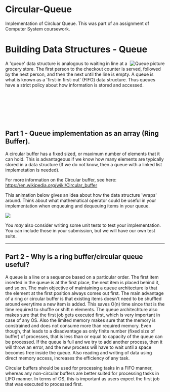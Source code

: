 # Circular-Queue
Implementation of Circluar Queue. This was part of an assignment of Computer System coursework. 

# Building Data Structures - Queue
<img align="right" src="https://upload.wikimedia.org/wikipedia/commons/thumb/5/52/Data_Queue.svg/450px-Data_Queue.svg.png" alt="Queue picture">

A 'queue' data structure is analogous to waiting in line at a grocery store. The first person to the checkout counter is served, followed by the next person, and then the next until the line is empty. A queue is what is known as a 'first-in first-out' (FIFO) data structure. Thus queues have a strict policy about how information is stored and accessed.
<br/>
<br/>
<br/>
<br/>
<br/>
<br/>
<br/>
## Part 1 - Queue implementation as an array (Ring Buffer).

A circular buffer has a fixed sized, or maximum number of elements that it can hold. This is advantageous if we know how many elements are typically stored in a data structure (If we do not know, then a queue with a linked list implemetation is needed). 

For more information on the Circular buffer, see here: https://en.wikipedia.org/wiki/Circular_buffer

This animation below gives an idea about how the data structure 'wraps' around. Think about what mathematical operator could be useful in your implementation when enqueuing and dequeuing items in your queue.

![](https://upload.wikimedia.org/wikipedia/commons/thumb/f/fd/Circular_Buffer_Animation.gif/400px-Circular_Buffer_Animation.gif)


You *may* also consider writing some unit tests to test your implementation. You can include those in your submission, but we will have our own test suite.

----------------------------------------------------------------------------------------------------------------------------------------

## Part 2 - Why is a ring buffer/circular queue useful?

A queue is a line or a sequence based on a particular order. The first item inserted in the queue is at the first place, the next item is placed behind it, and so on. The main objective of maintaining a queue architecture is that the element at the first position always comes out first. 
The main advantage of a ring or circular buffer is that existing items doesn't need to be shuffled around everytime a new item is added. 
This saves O(n) time since that is the time required to shuffle or shift n elements. The queue architechture also makes sure that the first job gets executed first, which is very important in case of any OS. Also the limited memory makes sure that the memory is constrained and does not consume more than required memory. Even though, that leads to a disadvantage as only finite number (fixed size of buffer) of processes, that is less than or equal to capacity of the queue can be processed. If the queue is full and we try to add another process, then it will throw an error, and the new process will have to wait until a space becomes free inside the queue. 
  Also reading and writing of data using direct memory access, increases the efficiency of any task. 
  
  Circular buffers should be used for processing tasks in a FIFO manner, whereas any non-circular buffers are better suited for processing tasks in LIFO manner. In terms of OS, this is important as users expect the first job that was executed to processed first.
  
